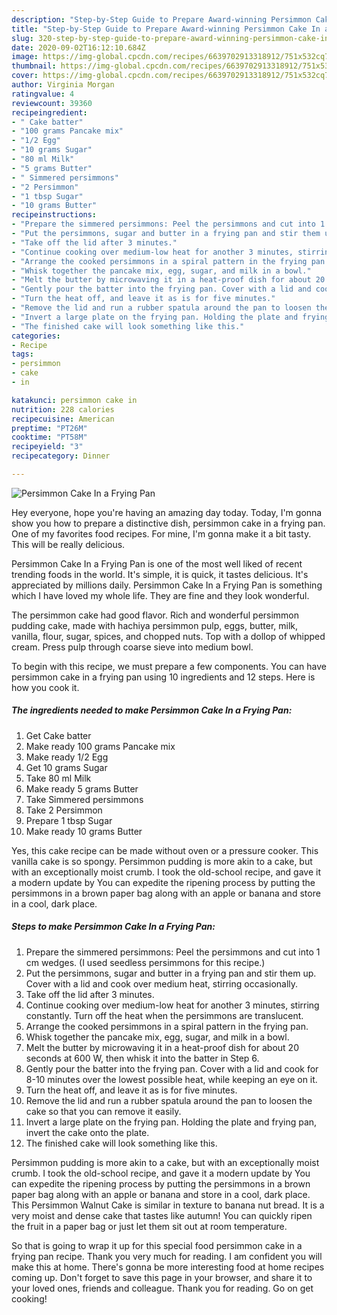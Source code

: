 ```yaml
---
description: "Step-by-Step Guide to Prepare Award-winning Persimmon Cake In a Frying Pan"
title: "Step-by-Step Guide to Prepare Award-winning Persimmon Cake In a Frying Pan"
slug: 320-step-by-step-guide-to-prepare-award-winning-persimmon-cake-in-a-frying-pan
date: 2020-09-02T16:12:10.684Z
image: https://img-global.cpcdn.com/recipes/6639702913318912/751x532cq70/persimmon-cake-in-a-frying-pan-recipe-main-photo.jpg
thumbnail: https://img-global.cpcdn.com/recipes/6639702913318912/751x532cq70/persimmon-cake-in-a-frying-pan-recipe-main-photo.jpg
cover: https://img-global.cpcdn.com/recipes/6639702913318912/751x532cq70/persimmon-cake-in-a-frying-pan-recipe-main-photo.jpg
author: Virginia Morgan
ratingvalue: 4
reviewcount: 39360
recipeingredient:
- " Cake batter"
- "100 grams Pancake mix"
- "1/2 Egg"
- "10 grams Sugar"
- "80 ml Milk"
- "5 grams Butter"
- " Simmered persimmons"
- "2 Persimmon"
- "1 tbsp Sugar"
- "10 grams Butter"
recipeinstructions:
- "Prepare the simmered persimmons: Peel the persimmons and cut into 1 cm wedges. (I used seedless persimmons for this recipe.)"
- "Put the persimmons, sugar and butter in a frying pan and stir them up. Cover with a lid and cook over medium heat, stirring occasionally."
- "Take off the lid after 3 minutes."
- "Continue cooking over medium-low heat for another 3 minutes, stirring constantly. Turn off the heat when the persimmons are translucent."
- "Arrange the cooked persimmons in a spiral pattern in the frying pan."
- "Whisk together the pancake mix, egg, sugar, and milk in a bowl."
- "Melt the butter by microwaving it in a heat-proof dish for about 20 seconds at 600 W, then whisk it into the batter in Step 6."
- "Gently pour the batter into the frying pan. Cover with a lid and cook for 8-10 minutes over the lowest possible heat, while keeping an eye on it."
- "Turn the heat off, and leave it as is for five minutes."
- "Remove the lid and run a rubber spatula around the pan to loosen the cake so that you can remove it easily."
- "Invert a large plate on the frying pan. Holding the plate and frying pan, invert the cake onto the plate."
- "The finished cake will look something like this."
categories:
- Recipe
tags:
- persimmon
- cake
- in

katakunci: persimmon cake in 
nutrition: 228 calories
recipecuisine: American
preptime: "PT26M"
cooktime: "PT58M"
recipeyield: "3"
recipecategory: Dinner

---
```



![Persimmon Cake In a Frying Pan](https://img-global.cpcdn.com/recipes/6639702913318912/751x532cq70/persimmon-cake-in-a-frying-pan-recipe-main-photo.jpg)

Hey everyone, hope you're having an amazing day today. Today, I'm gonna show you how to prepare a distinctive dish, persimmon cake in a frying pan. One of my favorites food recipes. For mine, I'm gonna make it a bit tasty. This will be really delicious.

Persimmon Cake In a Frying Pan is one of the most well liked of recent trending foods in the world. It's simple, it is quick, it tastes delicious. It's appreciated by millions daily. Persimmon Cake In a Frying Pan is something which I have loved my whole life. They are fine and they look wonderful.

The persimmon cake had good flavor. Rich and wonderful persimmon pudding cake, made with hachiya persimmon pulp, eggs, butter, milk, vanilla, flour, sugar, spices, and chopped nuts. Top with a dollop of whipped cream. Press pulp through coarse sieve into medium bowl.


To begin with this recipe, we must prepare a few components. You can have persimmon cake in a frying pan using 10 ingredients and 12 steps. Here is how you cook it.

<!--inarticleads1-->

##### The ingredients needed to make Persimmon Cake In a Frying Pan:

1. Get  Cake batter
1. Make ready 100 grams Pancake mix
1. Make ready 1/2 Egg
1. Get 10 grams Sugar
1. Take 80 ml Milk
1. Make ready 5 grams Butter
1. Take  Simmered persimmons
1. Take 2 Persimmon
1. Prepare 1 tbsp Sugar
1. Make ready 10 grams Butter


Yes, this cake recipe can be made without oven or a pressure cooker. This vanilla cake is so spongy. Persimmon pudding is more akin to a cake, but with an exceptionally moist crumb. I took the old-school recipe, and gave it a modern update by You can expedite the ripening process by putting the persimmons in a brown paper bag along with an apple or banana and store in a cool, dark place. 

<!--inarticleads2-->

##### Steps to make Persimmon Cake In a Frying Pan:

1. Prepare the simmered persimmons: Peel the persimmons and cut into 1 cm wedges. (I used seedless persimmons for this recipe.)
1. Put the persimmons, sugar and butter in a frying pan and stir them up. Cover with a lid and cook over medium heat, stirring occasionally.
1. Take off the lid after 3 minutes.
1. Continue cooking over medium-low heat for another 3 minutes, stirring constantly. Turn off the heat when the persimmons are translucent.
1. Arrange the cooked persimmons in a spiral pattern in the frying pan.
1. Whisk together the pancake mix, egg, sugar, and milk in a bowl.
1. Melt the butter by microwaving it in a heat-proof dish for about 20 seconds at 600 W, then whisk it into the batter in Step 6.
1. Gently pour the batter into the frying pan. Cover with a lid and cook for 8-10 minutes over the lowest possible heat, while keeping an eye on it.
1. Turn the heat off, and leave it as is for five minutes.
1. Remove the lid and run a rubber spatula around the pan to loosen the cake so that you can remove it easily.
1. Invert a large plate on the frying pan. Holding the plate and frying pan, invert the cake onto the plate.
1. The finished cake will look something like this.


Persimmon pudding is more akin to a cake, but with an exceptionally moist crumb. I took the old-school recipe, and gave it a modern update by You can expedite the ripening process by putting the persimmons in a brown paper bag along with an apple or banana and store in a cool, dark place. This Persimmon Walnut Cake is similar in texture to banana nut bread. It is a very moist and dense cake that tastes like autumn! You can quickly ripen the fruit in a paper bag or just let them sit out at room temperature. 

So that is going to wrap it up for this special food persimmon cake in a frying pan recipe. Thank you very much for reading. I am confident you will make this at home. There's gonna be more interesting food at home recipes coming up. Don't forget to save this page in your browser, and share it to your loved ones, friends and colleague. Thank you for reading. Go on get cooking!
